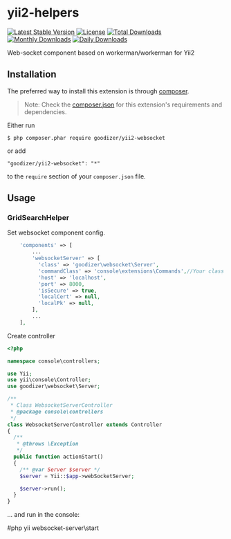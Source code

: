 yii2-helpers
=================

[![Latest Stable Version](https://img.shields.io/packagist/v/goodizer/yii2-websocket.svg)](https://packagist.org/packages/goodizer/yii2-websocket)
[![License](https://poser.pugx.org/goodizer/yii2-websocket/license)](https://packagist.org/packages/goodizer/yii2-websocket)
[![Total Downloads](https://poser.pugx.org/goodizer/yii2-websocket/downloads)](https://packagist.org/packages/goodizer/yii2-websocket)
[![Monthly Downloads](https://poser.pugx.org/goodizer/yii2-websocket/d/monthly)](https://packagist.org/packages/goodizer/yii2-websocket)
[![Daily Downloads](https://poser.pugx.org/goodizer/yii2-websocket/d/daily)](https://packagist.org/packages/goodizer/yii2-websocket)

Web-socket component based on workerman/workerman for Yii2

## Installation

The preferred way to install this extension is through [composer](http://getcomposer.org/download/).

> Note: Check the [composer.json](https://github.com/goodizer/yii2-websocket/blob/master/composer.json) for this extension's requirements and dependencies. 

Either run

```
$ php composer.phar require goodizer/yii2-websocket
```

or add

```
"goodizer/yii2-websocket": "*"
```

to the ```require``` section of your `composer.json` file.

## Usage

### GridSearchHelper

Set websocket component config.

```php
    'components' => [
        ...
        'websocketServer' => [
          'class' => 'goodizer\websocket\Server',
          'commandClass' => 'console\extensions\Commands',//Your class that inherit goodizer\websocket\Commands
          'host' => 'localhost',
          'port' => 8000,
          'isSecure' => true,
          'localCert' => null,
          'localPk' => null,
        ],
        ...
    ],
```
Create controller

```php
<?php

namespace console\controllers;

use Yii;
use yii\console\Controller;
use goodizer\websocket\Server;

/**
 * Class WebsocketServerController
 * @package console\controllers
 */
class WebsocketServerController extends Controller
{
  /**
   * @throws \Exception
   */
  public function actionStart()
  {
    /** @var Server $server */
    $server = Yii::$app->webSocketServer;

    $server->run();
  }
}
```

... and run in the console:

\#php yii websocket-server\start